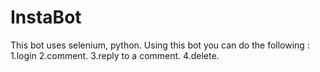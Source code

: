 # InstaBot
This bot uses selenium, python.
Using this bot you can do the following :
1.login
2.comment.
3.reply to a comment.
4.delete. 